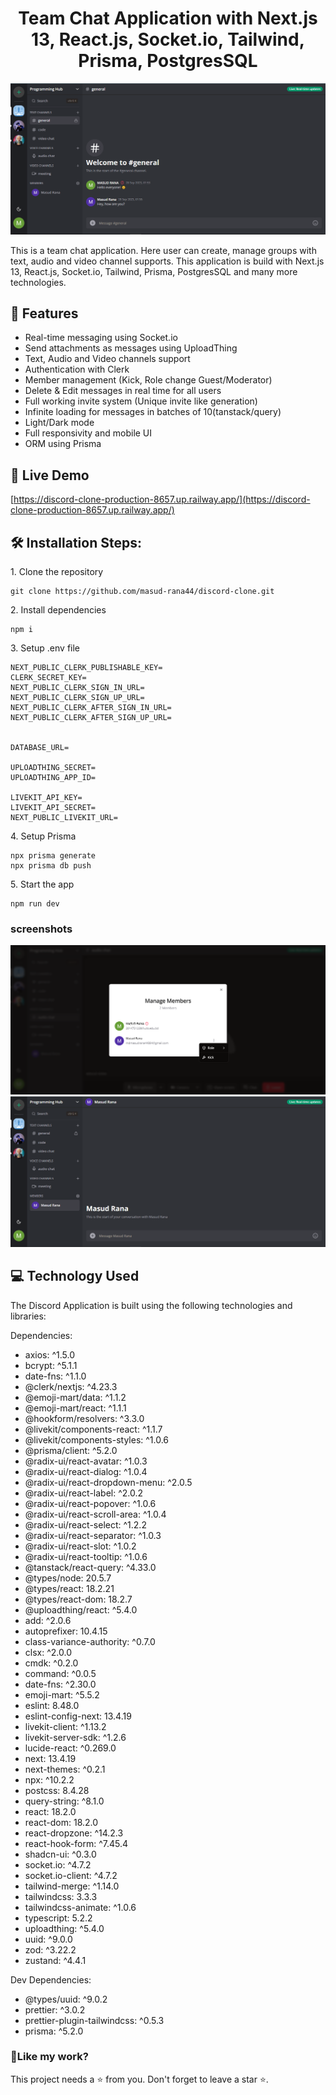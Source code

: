 <h1 align="center">
Team Chat Application with Next.js 13, React.js, Socket.io, Tailwind, Prisma, PostgresSQL</h1>

<p align="center"><img src="./data/screenshort/1.PNG" alt="Discord homepage"></p>

<p>This is a team chat application. Here user can create, manage groups with text, audio and video channel supports. This application is build with Next.js 13, React.js, Socket.io, Tailwind, Prisma, PostgresSQL and many more technologies.</p>

## 📝 Features

- Real-time messaging using Socket.io
- Send attachments as messages using UploadThing
- Text, Audio and Video channels support
- Authentication with Clerk
- Member management (Kick, Role change Guest/Moderator)
- Delete & Edit messages in real time for all users
- Full working invite system (Unique invite like generation)
- Infinite loading for messages in batches of 10(tanstack/query)
- Light/Dark mode
- Full responsivity and mobile UI
- ORM using Prisma

## 🚀 Live Demo

[https://discord-clone-production-8657.up.railway.app/](https://discord-clone-production-8657.up.railway.app/)

## 🛠️ Installation Steps:

<p>1. Clone the repository</p>

```
git clone https://github.com/masud-rana44/discord-clone.git
```

<p>2. Install dependencies </p>

```
npm i
```

<p>3. Setup .env file </p>

```
NEXT_PUBLIC_CLERK_PUBLISHABLE_KEY=
CLERK_SECRET_KEY=
NEXT_PUBLIC_CLERK_SIGN_IN_URL=
NEXT_PUBLIC_CLERK_SIGN_UP_URL=
NEXT_PUBLIC_CLERK_AFTER_SIGN_IN_URL=
NEXT_PUBLIC_CLERK_AFTER_SIGN_UP_URL=


DATABASE_URL=

UPLOADTHING_SECRET=
UPLOADTHING_APP_ID=

LIVEKIT_API_KEY=
LIVEKIT_API_SECRET=
NEXT_PUBLIC_LIVEKIT_URL=
```

<p>4. Setup Prisma </p>

```
npx prisma generate
npx prisma db push
```

<p>5. Start the app</p>

```
npm run dev
```

### screenshots

<img src="./data/screenshort/2.PNG" alt="Airbnb homepage">
<img src="./data/screenshort/3.PNG" alt="Airbnb homepage">

## 💻 Technology Used

The Discord Application is built using the following technologies and libraries:

Dependencies:

- axios: ^1.5.0
- bcrypt: ^5.1.1
- date-fns: ^1.1.0
- @clerk/nextjs: ^4.23.3
- @emoji-mart/data: ^1.1.2
- @emoji-mart/react: ^1.1.1
- @hookform/resolvers: ^3.3.0
- @livekit/components-react: ^1.1.7
- @livekit/components-styles: ^1.0.6
- @prisma/client: ^5.2.0
- @radix-ui/react-avatar: ^1.0.3
- @radix-ui/react-dialog: ^1.0.4
- @radix-ui/react-dropdown-menu: ^2.0.5
- @radix-ui/react-label: ^2.0.2
- @radix-ui/react-popover: ^1.0.6
- @radix-ui/react-scroll-area: ^1.0.4
- @radix-ui/react-select: ^1.2.2
- @radix-ui/react-separator: ^1.0.3
- @radix-ui/react-slot: ^1.0.2
- @radix-ui/react-tooltip: ^1.0.6
- @tanstack/react-query: ^4.33.0
- @types/node: 20.5.7
- @types/react: 18.2.21
- @types/react-dom: 18.2.7
- @uploadthing/react: ^5.4.0
- add: ^2.0.6
- autoprefixer: 10.4.15
- class-variance-authority: ^0.7.0
- clsx: ^2.0.0
- cmdk: ^0.2.0
- command: ^0.0.5
- date-fns: ^2.30.0
- emoji-mart: ^5.5.2
- eslint: 8.48.0
- eslint-config-next: 13.4.19
- livekit-client: ^1.13.2
- livekit-server-sdk: ^1.2.6
- lucide-react: ^0.269.0
- next: 13.4.19
- next-themes: ^0.2.1
- npx: ^10.2.2
- postcss: 8.4.28
- query-string: ^8.1.0
- react: 18.2.0
- react-dom: 18.2.0
- react-dropzone: ^14.2.3
- react-hook-form: ^7.45.4
- shadcn-ui: ^0.3.0
- socket.io: ^4.7.2
- socket.io-client: ^4.7.2
- tailwind-merge: ^1.14.0
- tailwindcss: 3.3.3
- tailwindcss-animate: ^1.0.6
- typescript: 5.2.2
- uploadthing: ^5.4.0
- uuid: ^9.0.0
- zod: ^3.22.2
- zustand: ^4.4.1

Dev Dependencies:

- @types/uuid: ^9.0.2
- prettier: ^3.0.2
- prettier-plugin-tailwindcss: ^0.5.3
- prisma: ^5.2.0

<h3>💖Like my work?</h3>

This project needs a ⭐️ from you. Don't forget to leave a star ⭐️.
